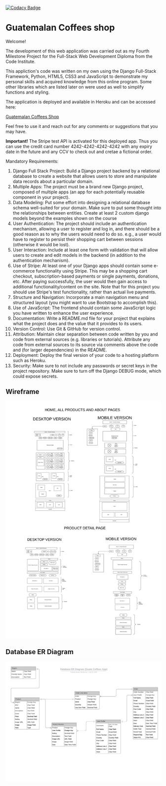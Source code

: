 [![Codacy Badge](https://app.codacy.com/project/badge/Grade/b58288b697964acfbbde51a0fed64935)](https://www.codacy.com/gh/bramrodrigo89/guate-coffees-shop/dashboard?utm_source=github.com&amp;utm_medium=referral&amp;utm_content=bramrodrigo89/guate-coffees-shop&amp;utm_campaign=Badge_Grade)

# Guatemalan Coffees shop

Welcome!

The development of this web application was carried out as my Fourth Milestone Project for the Full-Stack Web Development Diploma from the Code Institute.  

This appliction's code was written on my own using the Django Full-Stack Framework, Python, HTML5, CSS3 and JavaScript to demonstrate my personal skills and acquired knowledge from this online program. Some other libraries which are listed later on were used as well to simplify functions and styling. 

The application is deployed and available in Heroku and can be accessed here:

[Guatemalan Coffees Shop](https://guatemalan-coffees-shop.herokuapp.com/)

Feel free to use it and reach out for any comments or suggestions that you may have. 

**Important!** The Stripe test API is activated for this deployed app. Thus you can use the credit card number 4242-4242-4242-4242 with any expiry date in the future and any CCV to check out and cretae a fictional order. 


Mandatory Requirements:

 1. Django Full Stack Project: Build a Django project backend by a relational database to create a website that allows users to store and manipulate data records about a particular domain.
 2. Multiple Apps: The project must be a brand new Django project, composed of multiple apps (an app for each potentially reusable component in your project).
 3. Data Modeling: Put some effort into designing a relational database schema well-suited for your domain. Make sure to put some thought into the relationships between entities. Create at least 2 custom django models beyond the examples shown on the course
 4. User Authentication: The project should include an authentication mechanism, allowing a user to register and log in, and there should be a good reason as to why the users would need to do so. e.g., a user would have to register to persist their shopping cart between sessions (otherwise it would be lost).
 5. User Interaction: Include at least one form with validation that will allow users to create and edit models in the backend (in addition to the authentication mechanism).
 6. Use of Stripe: At least one of your Django apps should contain some e-commerce functionality using Stripe. This may be a shopping cart checkout, subscription-based payments or single payments, donations, etc. After paying successfully, the user would then gain access to additional functionality/content on the site. Note that for this project you should use Stripe's test functionality, rather than actual live payments.
 7. Structure and Navigation: Incorporate a main navigation menu and structured layout (you might want to use Bootstrap to accomplish this).
 8. Use of JavaScript: The frontend should contain some JavaScript logic you have written to enhance the user experience.
 9. Documentation: Write a README.md file for your project that explains what the project does and the value that it provides to its users.
 10. Version Control: Use Git & GitHub for version control.
 11. Attribution: Maintain clear separation between code written by you and code from external sources (e.g. libraries or tutorials). Attribute any code from external sources to its source via comments above the code and (for larger dependencies) in the README.
 12. Deployment: Deploy the final version of your code to a hosting platform such as Heroku.
 13. Security: Make sure to not include any passwords or secret keys in the project repository. Make sure to turn off the Django DEBUG mode, which could expose secrets.

## Wireframe 
![Wireframe Image](documentation/images/Wireframe.jpeg)

## Database ER Diagram

![Database ER Diagram](documentation/images/Database_ER_Diagram.jpeg)

